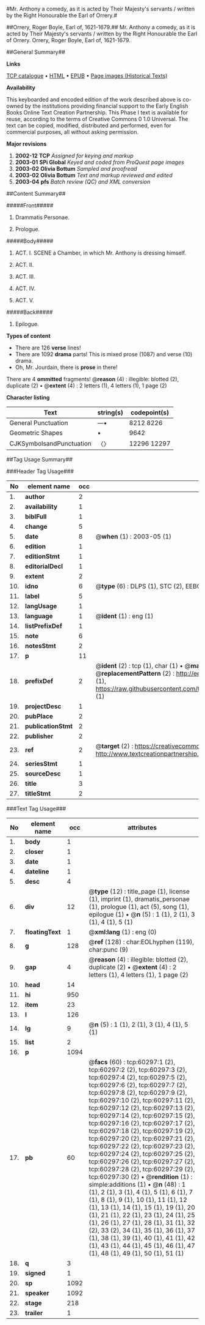 #Mr. Anthony a comedy, as it is acted by Their Majesty's servants / written by the Right Honourable the Earl of Orrery.#

##Orrery, Roger Boyle, Earl of, 1621-1679.##
Mr. Anthony a comedy, as it is acted by Their Majesty's servants / written by the Right Honourable the Earl of Orrery.
Orrery, Roger Boyle, Earl of, 1621-1679.

##General Summary##

**Links**

[TCP catalogue](http://www.ota.ox.ac.uk/tcp/)  • 
[HTML](http://tei.it.ox.ac.uk/tcp/Texts-HTML/free/A53/A53468.html)  • 
[EPUB](http://tei.it.ox.ac.uk/tcp/Texts-EPUB/free/A53/A53468.epub) • 
[Page images (Historical Texts)](https://data.historicaltexts.jisc.ac.uk/view?pubId=eebo-12362950e&pageId=eebo-12362950e-60297-1)

**Availability**

This keyboarded and encoded edition of the
	       work described above is co-owned by the institutions
	       providing financial support to the Early English Books
	       Online Text Creation Partnership. This Phase I text is
	       available for reuse, according to the terms of Creative
	       Commons 0 1.0 Universal. The text can be copied,
	       modified, distributed and performed, even for
	       commercial purposes, all without asking permission.

**Major revisions**

1. __2002-12__ __TCP__ *Assigned for keying and markup*
1. __2003-01__ __SPi Global__ *Keyed and coded from ProQuest page images*
1. __2003-02__ __Olivia Bottum__ *Sampled and proofread*
1. __2003-02__ __Olivia Bottum__ *Text and markup reviewed and edited*
1. __2003-04__ __pfs__ *Batch review (QC) and XML conversion*

##Content Summary##

#####Front#####

1. Drammatis Personae.

1. Prologue.

#####Body#####

1. ACT. I. SCENE a Chamber, in which Mr. Anthony is dressing himself.

1. ACT. II.

1. ACT. III.

1. ACT. IV.

1. ACT. V.

#####Back#####

1. Epilogue.

**Types of content**

  * There are 126 **verse** lines!
  * There are 1092 **drama** parts! This is mixed prose (1087) and verse (10) drama.
  * Oh, Mr. Jourdain, there is **prose** in there!

There are 4 **ommitted** fragments! 
 @__reason__ (4) : illegible: blotted (2), duplicate (2)  •  @__extent__ (4) : 2 letters (1), 4 letters (1), 1 page (2)

**Character listing**


|Text|string(s)|codepoint(s)|
|---|---|---|
|General Punctuation|—•|8212 8226|
|Geometric Shapes|▪|9642|
|CJKSymbolsandPunctuation|〈〉|12296 12297|

##Tag Usage Summary##

###Header Tag Usage###

|No|element name|occ|attributes|
|---|---|---|---|
|1.|__author__|2||
|2.|__availability__|1||
|3.|__biblFull__|1||
|4.|__change__|5||
|5.|__date__|8| @__when__ (1) : 2003-05 (1)|
|6.|__edition__|1||
|7.|__editionStmt__|1||
|8.|__editorialDecl__|1||
|9.|__extent__|2||
|10.|__idno__|6| @__type__ (6) : DLPS (1), STC (2), EEBO-CITATION (1), OCLC (1), VID (1)|
|11.|__label__|5||
|12.|__langUsage__|1||
|13.|__language__|1| @__ident__ (1) : eng (1)|
|14.|__listPrefixDef__|1||
|15.|__note__|6||
|16.|__notesStmt__|2||
|17.|__p__|11||
|18.|__prefixDef__|2| @__ident__ (2) : tcp (1), char (1)  •  @__matchPattern__ (2) : ([0-9\-]+):([0-9IVX]+) (1), (.+) (1)  •  @__replacementPattern__ (2) : http://eebo.chadwyck.com/downloadtiff?vid=$1&page=$2 (1), https://raw.githubusercontent.com/textcreationpartnership/Texts/master/tcpchars.xml#$1 (1)|
|19.|__projectDesc__|1||
|20.|__pubPlace__|2||
|21.|__publicationStmt__|2||
|22.|__publisher__|2||
|23.|__ref__|2| @__target__ (2) : https://creativecommons.org/publicdomain/zero/1.0/ (1), http://www.textcreationpartnership.org/docs/. (1)|
|24.|__seriesStmt__|1||
|25.|__sourceDesc__|1||
|26.|__title__|3||
|27.|__titleStmt__|2||


###Text Tag Usage###

|No|element name|occ|attributes|
|---|---|---|---|
|1.|__body__|1||
|2.|__closer__|1||
|3.|__date__|1||
|4.|__dateline__|1||
|5.|__desc__|4||
|6.|__div__|12| @__type__ (12) : title_page (1), license (1), imprint (1), dramatis_personae (1), prologue (1), act (5), song (1), epilogue (1)  •  @__n__ (5) : 1 (1), 2 (1), 3 (1), 4 (1), 5 (1)|
|7.|__floatingText__|1| @__xml:lang__ (1) : eng (0)|
|8.|__g__|128| @__ref__ (128) : char:EOLhyphen (119), char:punc (9)|
|9.|__gap__|4| @__reason__ (4) : illegible: blotted (2), duplicate (2)  •  @__extent__ (4) : 2 letters (1), 4 letters (1), 1 page (2)|
|10.|__head__|14||
|11.|__hi__|950||
|12.|__item__|23||
|13.|__l__|126||
|14.|__lg__|9| @__n__ (5) : 1 (1), 2 (1), 3 (1), 4 (1), 5 (1)|
|15.|__list__|2||
|16.|__p__|1094||
|17.|__pb__|60| @__facs__ (60) : tcp:60297:1 (2), tcp:60297:2 (2), tcp:60297:3 (2), tcp:60297:4 (2), tcp:60297:5 (2), tcp:60297:6 (2), tcp:60297:7 (2), tcp:60297:8 (2), tcp:60297:9 (2), tcp:60297:10 (2), tcp:60297:11 (2), tcp:60297:12 (2), tcp:60297:13 (2), tcp:60297:14 (2), tcp:60297:15 (2), tcp:60297:16 (2), tcp:60297:17 (2), tcp:60297:18 (2), tcp:60297:19 (2), tcp:60297:20 (2), tcp:60297:21 (2), tcp:60297:22 (2), tcp:60297:23 (2), tcp:60297:24 (2), tcp:60297:25 (2), tcp:60297:26 (2), tcp:60297:27 (2), tcp:60297:28 (2), tcp:60297:29 (2), tcp:60297:30 (2)  •  @__rendition__ (1) : simple:additions (1)  •  @__n__ (48) : 1 (1), 2 (1), 3 (1), 4 (1), 5 (1), 6 (1), 7 (1), 8 (1), 9 (1), 10 (1), 11 (1), 12 (1), 13 (1), 14 (1), 15 (1), 19 (1), 20 (1), 21 (1), 22 (1), 23 (1), 24 (1), 25 (1), 26 (1), 27 (1), 28 (1), 31 (1), 32 (2), 33 (2), 34 (1), 35 (1), 36 (1), 37 (1), 38 (1), 39 (1), 40 (1), 41 (1), 42 (1), 43 (1), 44 (1), 45 (1), 46 (1), 47 (1), 48 (1), 49 (1), 50 (1), 51 (1)|
|18.|__q__|3||
|19.|__signed__|1||
|20.|__sp__|1092||
|21.|__speaker__|1092||
|22.|__stage__|218||
|23.|__trailer__|1||
